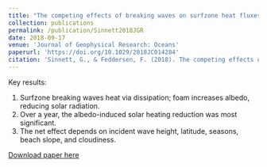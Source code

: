 ```yaml
---
title: "The competing effects of breaking waves on surfzone heat fluxes: Albedo versus wave heating"
collection: publications
permalink: /publication/Sinnett2018JGR
date: 2018-09-17
venue: 'Journal of Geophysical Research: Oceans'
paperurl: 'https://doi.org/10.1029/2018JC014284'
citation: 'Sinnett, G., & Feddersen, F. (2018). The competing effects of breaking waves on surfzone heat fluxes: Albedo versus wave heating. Journal of Geophysical Research: Oceans, 123, 7172–7184. https://doi.org/10.1029/2018JC014284'
---
```

Key results:
1) Surfzone breaking waves heat via dissipation; foam increases albedo, reducing solar radiation.
2) Over a year, the albedo-induced solar heating reduction was most significant.
3) The net effect depends on incident wave height, latitude, seasons, beach slope, and cloudiness.

[Download paper here](https://doi.org/10.1029/2018JC014284)
